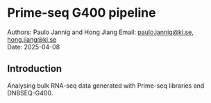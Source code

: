 
# Prime-seq G400 pipeline
Authors: Paulo Jannig and Hong Jiang
Email: paulo.jannig@ki.se, hong.jiang@ki.se  
Date: 2025-04-08  

## Introduction
Analysing bulk RNA-seq data generated with Prime-seq libraries and DNBSEQ-G400.
